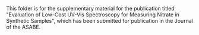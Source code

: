 This folder is for the supplementary material for the publication titled "Evaluation of Low-Cost UV-Vis Spectroscopy for Measuring Nitrate in Synthetic Samples", which has been submitted for publication in the Journal of the ASABE.
